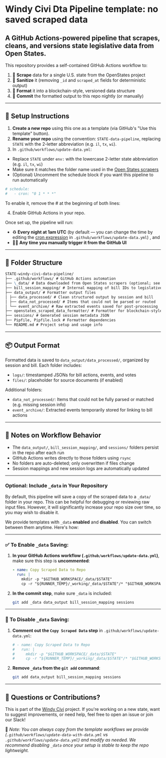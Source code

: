 # Windy Civi Dta Pipeline template: no saved scraped data

## A GitHub Actions-powered pipeline that scrapes, cleans, and versions state legislative data from Open States.

This repository provides a self-contained GitHub Actions workflow to:

1. 🧹 **Scrape** data for a single U.S. state from the OpenStates project
2. 🧼 **Sanitize** it (removing `_id` and `scraped_at` fields for deterministic output)
3. 🧠 **Format** it into a blockchain-style, versioned data structure
4. 📂 **Commit** the formatted output to this repo nightly (or manually)

---

## 🔧 Setup Instructions

1. **Create a new repo** using this one as a template (via GitHub's "Use this template" button).
2. **Rename your repo** using the convention: `STATE-data-pipeline`, replacing `STATE` with the 2-letter abbreviation (e.g. `il`, `tx`, `wi`).
3. In `.github/workflows/update-data.yml`:

- Replace `STATE` under `env:` with the lowercase 2-letter state abbreviation (e.g. `il`, `tx`, `wi`)
- Make sure it matches the folder name used in the [Open States scrapers](https://github.com/openstates/openstates-scrapers/tree/main/scrapers)
- (Optional) Uncomment the schedule block if you want this pipeline to run automatically

```yaml
# schedule:
#   - cron: "0 1 * * *"
```

To enable it, remove the # at the beginning of both lines:

4. Enable GitHub Actions in your repo.

Once set up, the pipeline will run:

- ♻️ **Every night at 1am UTC** (by default — you can change the time by editing the [cron expression](https://crontab.guru/) in `.github/workflows/update-data.yml`)
  , and
- 🧑‍💻 **Any time you manually trigger it from the GitHub UI**

---

## 📁 Folder Structure

```markdown
STATE-windy-civi-data-pipeline/
├── .github/workflows/ # GitHub Actions automation
├── \_data/ # Data downloaded from Open States scrapers (optional; see below to enable/disable)
├── bill_session_mapping/ # Internal mapping of bill IDs to legislative sessions
├── data_output/ # Formatter output files
│ ├── data_processed/ # Clean structured output by session and bill
│ ├── data_not_processed/ # Items that could not be parsed or routed
│ └── event_archive/ # Raw extracted events saved for post-processing
├── openstates_scraped_data_formatter/ # Formatter for blockchain-style output
├── sessions/ # Generated session metadata JSON
├── Pipfile, Pipfile.lock # Formatter dependencies
└── README.md # Project setup and usage info
```

---

## 📦 Output Format

Formatted data is saved to `data_output/data_processed/`, organized by session and bill. Each folder includes:

- `logs/`: timestamped JSONs for bill actions, events, and votes
- `files/`: placeholder for source documents (if enabled)

Additional folders:

- `data_not_processed/`: Items that could not be fully parsed or matched (e.g. missing session info)
- `event_archive/`: Extracted events temporarily stored for linking to bill actions

---

## 🔁 Notes on Workflow Behavior

- The `data_output/`, `bill_session_mapping/`, and `sessions/` folders persist in the repo after each run
- GitHub Actions writes directly to those folders using `rsync`
- No folders are auto-deleted; only overwritten if files change
- Session mappings and new session logs are automatically updated

---

### Optional: Include `_data` in Your Repository

By default, this pipeline will save a copy of the scraped data to a `_data/` folder in your repo. This can be helpful for debugging or reviewing raw input files. However, it will significantly increase your repo size over time, so you may wish to disable it.

We provide templates with `_data` **enabled** and **disabled**. You can switch between them anytime. Here's how:

---

### ✅ To Enable `_data` Saving:

1. **In your GitHub Actions workflow (`.github/workflows/update-data.yml`)**, make sure this step is **uncommented**:

   ```yaml
   - name: Copy Scraped Data to Repo
     run: |
       mkdir -p "$GITHUB_WORKSPACE/_data/$STATE"
       cp -r "${RUNNER_TEMP}/_working/_data/$STATE"/* "$GITHUB_WORKSPACE/_data/$STATE/"
   ```

2. **In the commit step**, make sure `_data` is included:

   ```bash
   git add _data data_output bill_session_mapping sessions
   ```

---

### 🚫 To Disable `_data` Saving:

1. **Comment out the `Copy Scraped Data` step** in `.github/workflows/update-data.yml`:

   ```yaml
   # - name: Copy Scraped Data to Repo
   #   run: |
   #     mkdir -p "$GITHUB_WORKSPACE/_data/$STATE"
   #     cp -r "${RUNNER_TEMP}/_working/_data/$STATE"/* "$GITHUB_WORKSPACE/_data/$STATE/"
   ```

2. **Remove `_data` from the `git add` command**:

   ```bash
   git add data_output bill_session_mapping sessions
   ```

---

## 💬 Questions or Contributions?

This is part of the [Windy Civi](https://github.com/windy-civi) project. If you're working on a new state, want to suggest improvements, or need help, feel free to open an issue or join our Slack!

📝 _Note: You can always copy from the template workflows we provide (`.github/workflows/update-data-with-data.yml` vs `.github/workflows/update-data.yml`) and modify as needed. We recommend disabling `_data` once your setup is stable to keep the repo lightweight._

